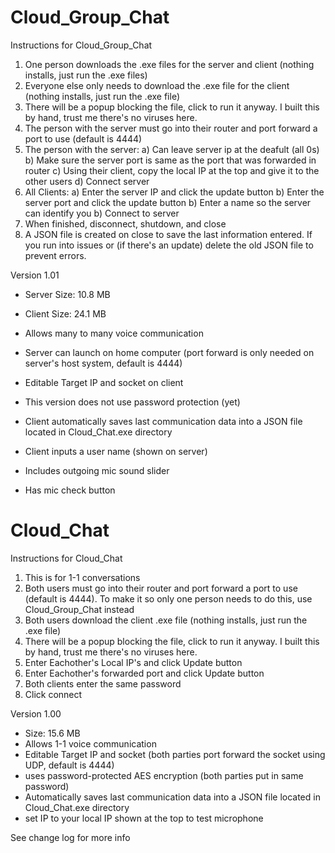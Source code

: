 
# Cloud_Group_Chat
Instructions for Cloud_Group_Chat

1) One person downloads the .exe files for the server and client (nothing installs, just run the .exe files)
2) Everyone else only needs to download the .exe file for the client (nothing installs, just run the .exe file)
3) There will be a popup blocking the file, click to run it anyway. I built this by hand, trust me there's no viruses here.
4) The person with the server must go into their router and port forward a port to use (default is 4444)
5) The person with the server:
   a) Can leave server ip at the deafult (all 0s)
   b) Make sure the server port is same as the port that was forwarded in router
   c) Using their client, copy the local IP at the top and give it to the other users
   d) Connect server
6) All Clients:
   a) Enter the server IP and click the update button
   b) Enter the server port and click the update button
   b) Enter a name so the server can identify you
   b) Connect to server
7) When finished, disconnect, shutdown, and close
8) A JSON file is created on close to save the last information entered. If you run into issues or (if there's an update) delete the old JSON file to prevent errors.

Version 1.01

- Server Size: 10.8 MB
- Client Size: 24.1 MB

- Allows many to many voice communication
- Server can launch on home computer (port forward is only needed on server's host system, default is 4444)
- Editable Target IP and socket on client
- This version does not use password protection (yet)
- Client automatically saves last communication data into a JSON file located in Cloud_Chat.exe directory
- Client inputs a user name (shown on server)
- Includes outgoing mic sound slider
- Has mic check button

# Cloud_Chat
Instructions for Cloud_Chat

1) This is for 1-1 conversations
2) Both users must go into their router and port forward a port to use (default is 4444). To make it so only one person needs to do this, use Cloud_Group_Chat instead
3) Both users download the client .exe file (nothing installs, just run the .exe file)
4) There will be a popup blocking the file, click to run it anyway. I built this by hand, trust me there's no viruses here.
5) Enter Eachother's Local IP's and click Update button
6) Enter Eachother's forwarded port and click Update button
7) Both clients enter the same password
8) Click connect

Version 1.00

- Size: 15.6 MB
- Allows 1-1 voice communication
- Editable Target IP and socket (both parties port forward the socket using UDP, default is 4444)
- uses password-protected AES encryption (both parties put in same password)
- Automatically saves last communication data into a JSON file located in Cloud_Chat.exe directory
- set IP to your local IP shown at the top to test microphone

See change log for more info
